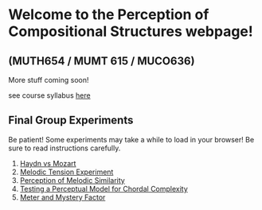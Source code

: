 # Welcome to the Perception of Compositional Structures webpage!
##              (MUTH654 / MUMT 615 / MUCO636)

More stuff coming soon!

see course syllabus [here](https://perceptionofcompositionalstructures.github.io/Docs/Syllabus.pdf)

## Final Group Experiments
Be patient! Some experiments may take a while to load in your browser! Be sure to read instructions carefully.

1. [Haydn vs Mozart](https://perceptionofcompositionalstructures.github.io/haydnvsmozart/index.html)
2. [Melodic Tension Experiment](https://melodictension-7fd48.firebaseapp.com/)
3. [Perception of Melodic Similarity](https://perceptionofcompositionalstructures.github.io/atonalMelodicSimilarity/)
4. [Testing a Perceptual Model for Chordal Complexity](https://github.com/PerceptionOfCompositionalStructures/Exp_chord_complexity_MACOS/blob/master/README.md)
5. [Meter and Mystery Factor](https://deepio.github.io/meter_perception_test/)
